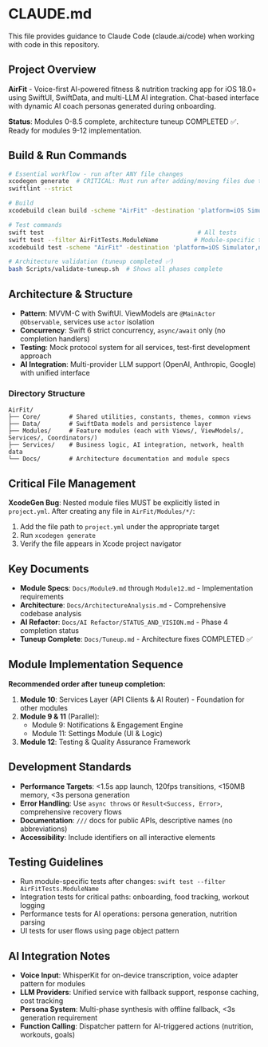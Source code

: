 # CLAUDE.md

This file provides guidance to Claude Code (claude.ai/code) when working with code in this repository.

## Project Overview
**AirFit** - Voice-first AI-powered fitness & nutrition tracking app for iOS 18.0+ using SwiftUI, SwiftData, and multi-LLM AI integration. Chat-based interface with dynamic AI coach personas generated during onboarding.

**Status**: Modules 0-8.5 complete, architecture tuneup COMPLETED ✅. Ready for modules 9-12 implementation.

## Build & Run Commands
```bash
# Essential workflow - run after ANY file changes
xcodegen generate  # CRITICAL: Must run after adding/moving files due to XcodeGen bug
swiftlint --strict

# Build
xcodebuild clean build -scheme "AirFit" -destination 'platform=iOS Simulator,name=iPhone 16 Pro,OS=18.4'

# Test commands
swift test                                           # All tests
swift test --filter AirFitTests.ModuleName          # Module-specific tests
xcodebuild test -scheme "AirFit" -destination 'platform=iOS Simulator,name=iPhone 16 Pro,OS=18.4'

# Architecture validation (tuneup completed ✅)
bash Scripts/validate-tuneup.sh  # Shows all phases complete
```

## Architecture & Structure
- **Pattern**: MVVM-C with SwiftUI. ViewModels are `@MainActor @Observable`, services use `actor` isolation
- **Concurrency**: Swift 6 strict concurrency, `async/await` only (no completion handlers)
- **Testing**: Mock protocol system for all services, test-first development approach
- **AI Integration**: Multi-provider LLM support (OpenAI, Anthropic, Google) with unified interface

### Directory Structure
```
AirFit/
├── Core/        # Shared utilities, constants, themes, common views
├── Data/        # SwiftData models and persistence layer
├── Modules/     # Feature modules (each with Views/, ViewModels/, Services/, Coordinators/)
├── Services/    # Business logic, AI integration, network, health data
└── Docs/        # Architecture documentation and module specs
```

## Critical File Management
**XcodeGen Bug**: Nested module files MUST be explicitly listed in `project.yml`. After creating any file in `AirFit/Modules/*/`:
1. Add the file path to `project.yml` under the appropriate target
2. Run `xcodegen generate`
3. Verify the file appears in Xcode project navigator

## Key Documents
- **Module Specs**: `Docs/Module9.md` through `Module12.md` - Implementation requirements
- **Architecture**: `Docs/ArchitectureAnalysis.md` - Comprehensive codebase analysis
- **AI Refactor**: `Docs/AI Refactor/STATUS_AND_VISION.md` - Phase 4 completion status
- **Tuneup Complete**: `Docs/Tuneup.md` - Architecture fixes COMPLETED ✅

## Module Implementation Sequence
**Recommended order after tuneup completion:**
1. **Module 10**: Services Layer (API Clients & AI Router) - Foundation for other modules
2. **Module 9 & 11** (Parallel): 
   - Module 9: Notifications & Engagement Engine
   - Module 11: Settings Module (UI & Logic)
3. **Module 12**: Testing & Quality Assurance Framework

## Development Standards
- **Performance Targets**: <1.5s app launch, 120fps transitions, <150MB memory, <3s persona generation
- **Error Handling**: Use `async throws` or `Result<Success, Error>`, comprehensive recovery flows
- **Documentation**: `///` docs for public APIs, descriptive names (no abbreviations)
- **Accessibility**: Include identifiers on all interactive elements

## Testing Guidelines
- Run module-specific tests after changes: `swift test --filter AirFitTests.ModuleName`
- Integration tests for critical paths: onboarding, food tracking, workout logging
- Performance tests for AI operations: persona generation, nutrition parsing
- UI tests for user flows using page object pattern

## AI Integration Notes
- **Voice Input**: WhisperKit for on-device transcription, voice adapter pattern for modules
- **LLM Providers**: Unified service with fallback support, response caching, cost tracking
- **Persona System**: Multi-phase synthesis with offline fallback, <3s generation requirement
- **Function Calling**: Dispatcher pattern for AI-triggered actions (nutrition, workouts, goals)